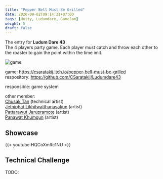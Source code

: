 ```yaml
---
title: "Pepper Bell Must Be Grilled"
date: 2020-09-02T09:14:31+07:00
tags: [Unity, Ludumdare, GameJam]
weight: 5
draft: false
---
```


The entry for __Ludum Dare 43__ . \
The 4 players party game. Each player must catch and throw each other to the roaster to gain the point within the time imit.

![game](/img/pb-intro.png)

<!--more-->

game: https://csaratakij.itch.io/pepper-bell-must-be-grilled \
respository: https://github.com/CSaratakij/Ludumdare43

responsible: game system

other member: \
[Chusak Tan](mailto:chusak_saetan@hotmail.com) (technical artist) \
[Jetniphat Likhitwatthanasakun](mailto:jetniphatoat@gmail.com) (artist) \
[Pattarawut Jarupramote](mailto:jmpt.pattarawut@gmail.com) (artist) \
[Panawat Khumgun](mailto:chikakito39@gmail.com) (artist)

## Showcase
{{< youtube HQCoXmRc1NU >}}

## Technical Challenge
TODO:

